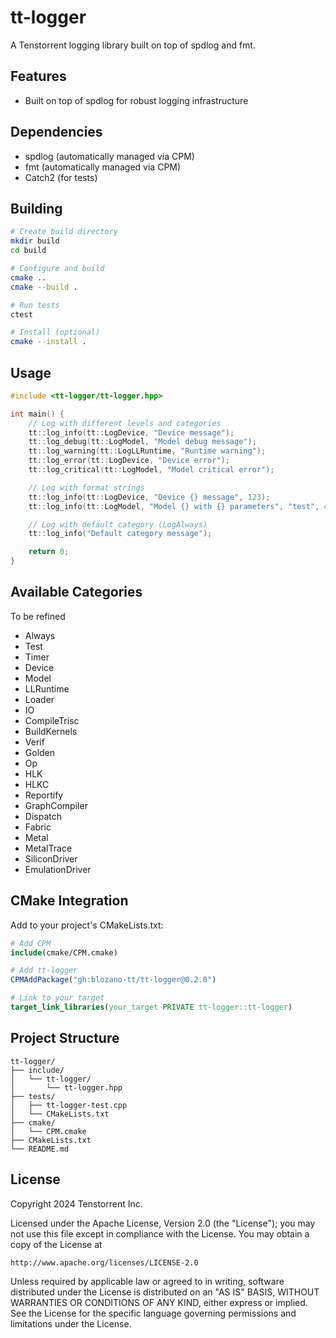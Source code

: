 # tt-logger

A Tenstorrent logging library built on top of spdlog and fmt.

## Features

- Built on top of spdlog for robust logging infrastructure

## Dependencies

- spdlog (automatically managed via CPM)
- fmt (automatically managed via CPM)
- Catch2 (for tests)

## Building

```bash
# Create build directory
mkdir build
cd build

# Configure and build
cmake ..
cmake --build .

# Run tests
ctest

# Install (optional)
cmake --install .
```

## Usage

```cpp
#include <tt-logger/tt-logger.hpp>

int main() {
    // Log with different levels and categories
    tt::log_info(tt::LogDevice, "Device message");
    tt::log_debug(tt::LogModel, "Model debug message");
    tt::log_warning(tt::LogLLRuntime, "Runtime warning");
    tt::log_error(tt::LogDevice, "Device error");
    tt::log_critical(tt::LogModel, "Model critical error");

    // Log with format strings
    tt::log_info(tt::LogDevice, "Device {} message", 123);
    tt::log_info(tt::LogModel, "Model {} with {} parameters", "test", 42);

    // Log with default category (LogAlways)
    tt::log_info("Default category message");

    return 0;
}
```

## Available Categories
To be refined

- Always
- Test
- Timer
- Device
- Model
- LLRuntime
- Loader
- IO
- CompileTrisc
- BuildKernels
- Verif
- Golden
- Op
- HLK
- HLKC
- Reportify
- GraphCompiler
- Dispatch
- Fabric
- Metal
- MetalTrace
- SiliconDriver
- EmulationDriver

## CMake Integration

Add to your project's CMakeLists.txt:

```cmake
# Add CPM
include(cmake/CPM.cmake)

# Add tt-logger
CPMAddPackage("gh:blozano-tt/tt-logger@0.2.0")

# Link to your target
target_link_libraries(your_target PRIVATE tt-logger::tt-logger)
```

## Project Structure

```
tt-logger/
├── include/
│   └── tt-logger/
│       └── tt-logger.hpp
├── tests/
│   ├── tt-logger-test.cpp
│   └── CMakeLists.txt
├── cmake/
│   └── CPM.cmake
├── CMakeLists.txt
└── README.md
```

## License

Copyright 2024 Tenstorrent Inc.

Licensed under the Apache License, Version 2.0 (the "License");
you may not use this file except in compliance with the License.
You may obtain a copy of the License at

    http://www.apache.org/licenses/LICENSE-2.0

Unless required by applicable law or agreed to in writing, software
distributed under the License is distributed on an "AS IS" BASIS,
WITHOUT WARRANTIES OR CONDITIONS OF ANY KIND, either express or implied.
See the License for the specific language governing permissions and
limitations under the License.
